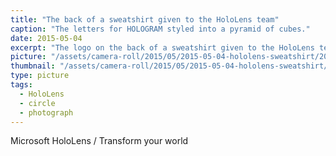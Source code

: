 ```yaml
---
title: "The back of a sweatshirt given to the HoloLens team"
caption: "The letters for HOLOGRAM styled into a pyramid of cubes."
date: 2015-05-04
excerpt: "The logo on the back of a sweatshirt given to the HoloLens team."
picture: "/assets/camera-roll/2015/05/2015-05-04-hololens-sweatshirt/20150504_225437135_iOS.jpg"
thumbnail: "/assets/camera-roll/2015/05/2015-05-04-hololens-sweatshirt/20150504_225437135_iOS-thumbnail.jpg"
type: picture
tags:
  - HoloLens
  - circle
  - photograph
---
```

Microsoft HoloLens / Transform your world